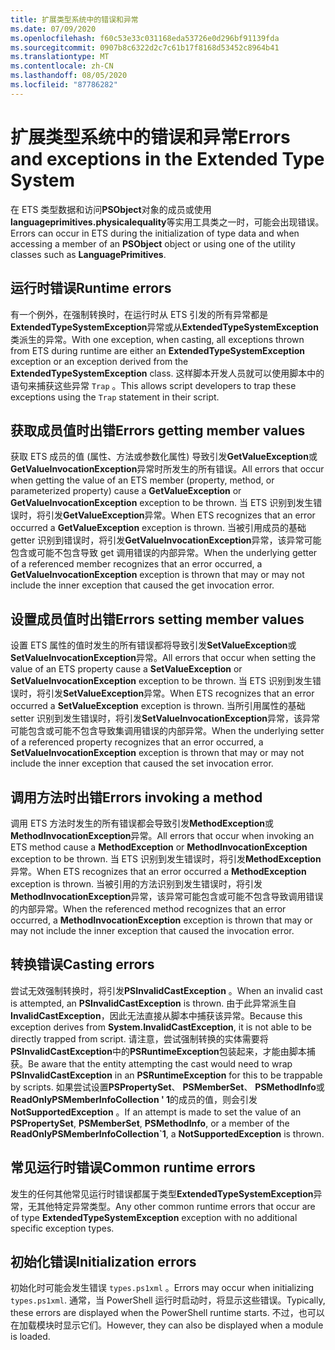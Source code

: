 ```yaml
---
title: 扩展类型系统中的错误和异常
ms.date: 07/09/2020
ms.openlocfilehash: f60c53e33c031168eda53726e0d296bf91139fda
ms.sourcegitcommit: 0907b8c6322d2c7c61b17f8168d53452c8964b41
ms.translationtype: MT
ms.contentlocale: zh-CN
ms.lasthandoff: 08/05/2020
ms.locfileid: "87786282"
---
```

# <a name="errors-and-exceptions-in-the-extended-type-system"></a><span data-ttu-id="9c335-102">扩展类型系统中的错误和异常</span><span class="sxs-lookup"><span data-stu-id="9c335-102">Errors and exceptions in the Extended Type System</span></span>

<span data-ttu-id="9c335-103">在 ETS 类型数据和访问**PSObject**对象的成员或使用**languageprimitives.physicalequality**等实用工具类之一时，可能会出现错误。</span><span class="sxs-lookup"><span data-stu-id="9c335-103">Errors can occur in ETS during the initialization of type data and when accessing a member of an **PSObject** object or using one of the utility classes such as **LanguagePrimitives**.</span></span>

## <a name="runtime-errors"></a><span data-ttu-id="9c335-104">运行时错误</span><span class="sxs-lookup"><span data-stu-id="9c335-104">Runtime errors</span></span>

<span data-ttu-id="9c335-105">有一个例外，在强制转换时，在运行时从 ETS 引发的所有异常都是**ExtendedTypeSystemException**异常或从**ExtendedTypeSystemException**类派生的异常。</span><span class="sxs-lookup"><span data-stu-id="9c335-105">With one exception, when casting, all exceptions thrown from ETS during runtime are either an **ExtendedTypeSystemException** exception or an exception derived from the **ExtendedTypeSystemException** class.</span></span> <span data-ttu-id="9c335-106">这样脚本开发人员就可以使用脚本中的语句来捕获这些异常 `Trap` 。</span><span class="sxs-lookup"><span data-stu-id="9c335-106">This allows script developers to trap these exceptions using the `Trap` statement in their script.</span></span>

## <a name="errors-getting-member-values"></a><span data-ttu-id="9c335-107">获取成员值时出错</span><span class="sxs-lookup"><span data-stu-id="9c335-107">Errors getting member values</span></span>

<span data-ttu-id="9c335-108">获取 ETS 成员的值 (属性、方法或参数化属性) 导致引发**GetValueException**或**GetValueInvocationException**异常时所发生的所有错误。</span><span class="sxs-lookup"><span data-stu-id="9c335-108">All errors that occur when getting the value of an ETS member (property, method, or parameterized property) cause a **GetValueException** or **GetValueInvocationException** exception to be thrown.</span></span>
<span data-ttu-id="9c335-109">当 ETS 识别到发生错误时，将引发**GetValueException**异常。</span><span class="sxs-lookup"><span data-stu-id="9c335-109">When ETS recognizes that an error occurred a **GetValueException** exception is thrown.</span></span> <span data-ttu-id="9c335-110">当被引用成员的基础 getter 识别到错误时，将引发**GetValueInvocationException**异常，该异常可能包含或可能不包含导致 get 调用错误的内部异常。</span><span class="sxs-lookup"><span data-stu-id="9c335-110">When the underlying getter of a referenced member recognizes that an error occurred, a **GetValueInvocationException** exception is thrown that may or may not include the inner exception that caused the get invocation error.</span></span>

## <a name="errors-setting-member-values"></a><span data-ttu-id="9c335-111">设置成员值时出错</span><span class="sxs-lookup"><span data-stu-id="9c335-111">Errors setting member values</span></span>

<span data-ttu-id="9c335-112">设置 ETS 属性的值时发生的所有错误都将导致引发**SetValueException**或**SetValueInvocationException**异常。</span><span class="sxs-lookup"><span data-stu-id="9c335-112">All errors that occur when setting the value of an ETS property cause a **SetValueException** or **SetValueInvocationException** exception to be thrown.</span></span> <span data-ttu-id="9c335-113">当 ETS 识别到发生错误时，将引发**SetValueException**异常。</span><span class="sxs-lookup"><span data-stu-id="9c335-113">When ETS recognizes that an error occurred a **SetValueException** exception is thrown.</span></span> <span data-ttu-id="9c335-114">当所引用属性的基础 setter 识别到发生错误时，将引发**SetValueInvocationException**异常，该异常可能包含或可能不包含导致集调用错误的内部异常。</span><span class="sxs-lookup"><span data-stu-id="9c335-114">When the underlying setter of a referenced property recognizes that an error occurred, a **SetValueInvocationException** exception is thrown that may or may not include the inner exception that caused the set invocation error.</span></span>

## <a name="errors-invoking-a-method"></a><span data-ttu-id="9c335-115">调用方法时出错</span><span class="sxs-lookup"><span data-stu-id="9c335-115">Errors invoking a method</span></span>

<span data-ttu-id="9c335-116">调用 ETS 方法时发生的所有错误都会导致引发**MethodException**或**MethodInvocationException**异常。</span><span class="sxs-lookup"><span data-stu-id="9c335-116">All errors that occur when invoking an ETS method cause a **MethodException** or **MethodInvocationException** exception to be thrown.</span></span> <span data-ttu-id="9c335-117">当 ETS 识别到发生错误时，将引发**MethodException**异常。</span><span class="sxs-lookup"><span data-stu-id="9c335-117">When ETS recognizes that an error occurred a **MethodException** exception is thrown.</span></span> <span data-ttu-id="9c335-118">当被引用的方法识别到发生错误时，将引发**MethodInvocationException**异常，该异常可能包含或可能不包含导致调用错误的内部异常。</span><span class="sxs-lookup"><span data-stu-id="9c335-118">When the referenced method recognizes that an error occurred, a **MethodInvocationException** exception is thrown that may or may not include the inner exception that caused the invocation error.</span></span>

## <a name="casting-errors"></a><span data-ttu-id="9c335-119">转换错误</span><span class="sxs-lookup"><span data-stu-id="9c335-119">Casting errors</span></span>

<span data-ttu-id="9c335-120">尝试无效强制转换时，将引发**PSInvalidCastException** 。</span><span class="sxs-lookup"><span data-stu-id="9c335-120">When an invalid cast is attempted, an **PSInvalidCastException** is thrown.</span></span> <span data-ttu-id="9c335-121">由于此异常派生自**InvalidCastException**，因此无法直接从脚本中捕获该异常。</span><span class="sxs-lookup"><span data-stu-id="9c335-121">Because this exception derives from **System.InvalidCastException**, it is not able to be directly trapped from script.</span></span> <span data-ttu-id="9c335-122">请注意，尝试强制转换的实体需要将**PSInvalidCastException**中的**PSRuntimeException**包装起来，才能由脚本捕获。</span><span class="sxs-lookup"><span data-stu-id="9c335-122">Be aware that the entity attempting the cast would need to wrap **PSInvalidCastException** in an **PSRuntimeException** for this to be trappable by scripts.</span></span> <span data-ttu-id="9c335-123">如果尝试设置**PSPropertySet**、 **PSMemberSet**、 **PSMethodInfo**或**ReadOnlyPSMemberInfoCollection ' 1**的成员的值，则会引发**NotSupportedException** 。</span><span class="sxs-lookup"><span data-stu-id="9c335-123">If an attempt is made to set the value of an **PSPropertySet**, **PSMemberSet**, **PSMethodInfo**, or a member of the **ReadOnlyPSMemberInfoCollection\`1**, a **NotSupportedException** is thrown.</span></span>

## <a name="common-runtime-errors"></a><span data-ttu-id="9c335-124">常见运行时错误</span><span class="sxs-lookup"><span data-stu-id="9c335-124">Common runtime errors</span></span>

<span data-ttu-id="9c335-125">发生的任何其他常见运行时错误都属于类型**ExtendedTypeSystemException**异常，无其他特定异常类型。</span><span class="sxs-lookup"><span data-stu-id="9c335-125">Any other common runtime errors that occur are of type **ExtendedTypeSystemException** exception with no additional specific exception types.</span></span>

## <a name="initialization-errors"></a><span data-ttu-id="9c335-126">初始化错误</span><span class="sxs-lookup"><span data-stu-id="9c335-126">Initialization errors</span></span>

<span data-ttu-id="9c335-127">初始化时可能会发生错误 `types.ps1xml` 。</span><span class="sxs-lookup"><span data-stu-id="9c335-127">Errors may occur when initializing `types.ps1xml`.</span></span> <span data-ttu-id="9c335-128">通常，当 PowerShell 运行时启动时，将显示这些错误。</span><span class="sxs-lookup"><span data-stu-id="9c335-128">Typically, these errors are displayed when the PowerShell runtime starts.</span></span> <span data-ttu-id="9c335-129">不过，也可以在加载模块时显示它们。</span><span class="sxs-lookup"><span data-stu-id="9c335-129">However, they can also be displayed when a module is loaded.</span></span>
